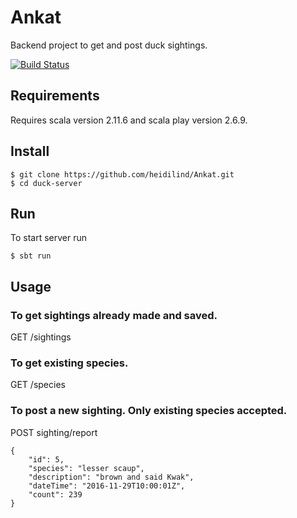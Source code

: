 # Ankat

Backend project to get and post duck sightings.

[![Build Status](https://travis-ci.org/heidilind/Ankat.svg?branch=master)](https://travis-ci.org/heidilind/Ankat)

## Requirements
Requires scala version 2.11.6 and scala play version 2.6.9.

## Install
```
$ git clone https://github.com/heidilind/Ankat.git
$ cd duck-server
```
## Run
To start server run
```
$ sbt run
```
## Usage

### To get sightings already made and saved.
GET /sightings

### To get existing species. 
GET /species

### To post a new sighting. Only existing species accepted.

POST sighting/report 
```
{
    "id": 5,
    "species": "lesser scaup",
    "description": "brown and said Kwak",
    "dateTime": "2016-11-29T10:00:01Z",
    "count": 239
}
```



